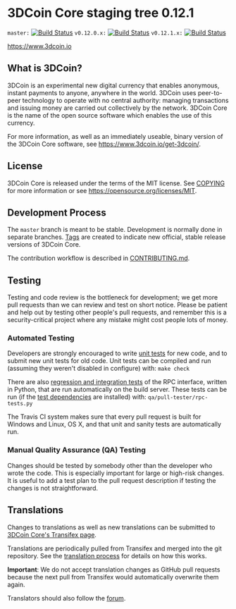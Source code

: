 3DCoin Core staging tree 0.12.1
===============================

`master:` [![Build Status](https://travis-ci.org/BlockchainTechLLC/3dcoin.svg?branch=master)](https://travis-ci.org/BlockchainTechLLC/3dcoin) `v0.12.0.x:` [![Build Status](https://travis-ci.org/BlockchainTechLLC/3dcoin.svg?branch=v0.12.0.x)](https://travis-ci.org/BlockchainTechLLC/3dcoin/branches) `v0.12.1.x:` [![Build Status](https://travis-ci.org/BlockchainTechLLC/3dcoin.svg?branch=v0.12.1.x)](https://travis-ci.org/BlockchainTechLLC/3dcoin/branches)

https://www.3dcoin.io


What is 3DCoin?
----------------

3DCoin is an experimental new digital currency that enables anonymous, instant
payments to anyone, anywhere in the world. 3DCoin uses peer-to-peer technology
to operate with no central authority: managing transactions and issuing money
are carried out collectively by the network. 3DCoin Core is the name of the open
source software which enables the use of this currency.

For more information, as well as an immediately useable, binary version of
the 3DCoin Core software, see https://www.3dcoin.io/get-3dcoin/.


License
-------

3DCoin Core is released under the terms of the MIT license. See [COPYING](COPYING) for more
information or see https://opensource.org/licenses/MIT.

Development Process
-------------------

The `master` branch is meant to be stable. Development is normally done in separate branches.
[Tags](https://github.com/3dcoincoin/3dcoin/tags) are created to indicate new official,
stable release versions of 3DCoin Core.

The contribution workflow is described in [CONTRIBUTING.md](CONTRIBUTING.md).

Testing
-------

Testing and code review is the bottleneck for development; we get more pull
requests than we can review and test on short notice. Please be patient and help out by testing
other people's pull requests, and remember this is a security-critical project where any mistake might cost people
lots of money.

### Automated Testing

Developers are strongly encouraged to write [unit tests](/doc/unit-tests.md) for new code, and to
submit new unit tests for old code. Unit tests can be compiled and run
(assuming they weren't disabled in configure) with: `make check`

There are also [regression and integration tests](/qa) of the RPC interface, written
in Python, that are run automatically on the build server.
These tests can be run (if the [test dependencies](/qa) are installed) with: `qa/pull-tester/rpc-tests.py`

The Travis CI system makes sure that every pull request is built for Windows
and Linux, OS X, and that unit and sanity tests are automatically run.

### Manual Quality Assurance (QA) Testing

Changes should be tested by somebody other than the developer who wrote the
code. This is especially important for large or high-risk changes. It is useful
to add a test plan to the pull request description if testing the changes is
not straightforward.

Translations
------------

Changes to translations as well as new translations can be submitted to
[3DCoin Core's Transifex page](https://www.transifex.com/projects/p/3dcoin/).

Translations are periodically pulled from Transifex and merged into the git repository. See the
[translation process](doc/translation_process.md) for details on how this works.

**Important**: We do not accept translation changes as GitHub pull requests because the next
pull from Transifex would automatically overwrite them again.

Translators should also follow the [forum](https://www.3dcoin.io).

